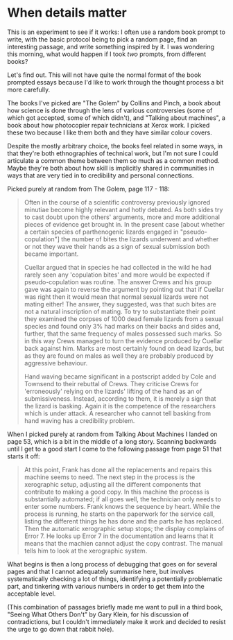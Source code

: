 # When details matter

This is an experiment to see if it works: I often use a random book prompt to write, with the basic protocol being to pick a random page, find an interesting passage, and write something inspired by it. I was wondering this morning, what would happen if I took *two* prompts, from different books?

Let's find out. This will not have quite the normal format of the book prompted essays because I'd like to work through the thought process a bit more carefully.

The books I've picked are "The Golem" by Collins and Pinch, a book about how science is done through the lens of various controversies (some of which got accepted, some of which didn't), and "Talking about machines", a book about how photocopier repair technicians at Xerox work. I picked these two because I like them both and they have similar colour covers.

Despite the mostly arbitrary choice, the books feel related in some ways, in that they're both ethnographies of technical work, but I'm not sure I could articulate a common theme between them so much as a common method. Maybe they're both about how skill is implicitly shared in communities in ways that are very tied in to credibility and personal connections.

Picked purely at random from The Golem, page 117 - 118:

> Often in the course of a scientific controversy previously ignored minutiae become highly relevant and hotly debated. As both sides try to cast doubt upon the others' arguments, more and more additional pieces of evidence get brought in. In the  present case [about whether a certain species of parthenogenic lizards engaged in "pseudo-copulation"] the number of bites the lizards underwent and whether or not they wave their hands as a sign of sexual submission both became important.
>
> Cuellar argued that in species he had collected in the wild he had rarely seen any 'copulation bites' and more would be expected if pseudo-copulation was routine. The answer Crews and his group gave was again to reverse the argument by pointing out that if Cuellar was right then it would mean that normal sexual lizards were not mating either! The answer, they suggested, was that such bites are not a natural inscription of mating. To try to substantiate their point they examined the corpses of 1000 dead female lizards from a sexual species and found only 3% had marks on their backs and sides and, further, that the same frequency of males possessed such marks. So in this way Crews managed to turn the evidence produced by Cuellar back against him. Marks are most certainly found on dead lizards, but as they are found on males as well they are probably produced by aggressive behaviour.
> 
> Hand waving became significant in a postscript added by Cole and Townsend to their rebuttal of Crews. They criticise Crews for 'erroneously' relying on the lizards' lifting of the hand as an of submissiveness. Instead, according to them, it is merely a sign that the lizard is basking. Again it is the competence of the researchers which is under attack. A researcher  who cannot tell basking from hand waving has a credibility problem. 

When I picked purely at random from Talking About Machines I landed on page 53, which is a bit in the middle of a long story. Scanning backwards until I get to a good start I come to the following passage from page 51 that starts it off:

> At this point, Frank has done all the replacements and repairs this machine seems to need. The next step in the process is the xerographic setup, adjusting all the different components that contribute to making a good copy. In this machine the process is substantially automated; if all goes well, the technician only needs to enter some numbers. Frank knows the sequence by heart. While the process is running, he starts on the paperwork for the service call, listing the different things he has done and the parts he has replaced. Then the automatic xerographic setup stops; the display complains of Error 7. He looks up Error 7 in the documentation and learns that it means that the machien cannot adjust the copy contrast. The manual tells him to look at the xerographic system.

What begins is then a long process of debugging that goes on for several pages and that I cannot adequately summarise here, but involves systematically checking a lot of things, identifying a potentially problematic part, and tinkering with various numbers in order to get them into the acceptable level.

(This combination of passages briefly made me want to pull in a third book, "Seeing What Others Don't" by Gary Klein, for his discussion of contradictions, but I couldn't immediately make it work and decided to resist the urge to go down that rabbit hole).


